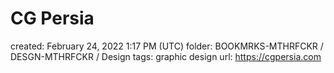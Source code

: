 # CG Persia

created: February 24, 2022 1:17 PM (UTC)
folder: BOOKMRKS-MTHRFCKR / DESGN-MTHRFCKR / Design
tags: graphic design
url: https://cgpersia.com